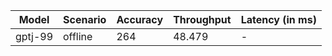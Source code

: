 | Model   | Scenario   |   Accuracy |   Throughput | Latency (in ms)   |
|---------|------------|------------|--------------|-------------------|
| gptj-99 | offline    |        264 |       48.479 | -                 |